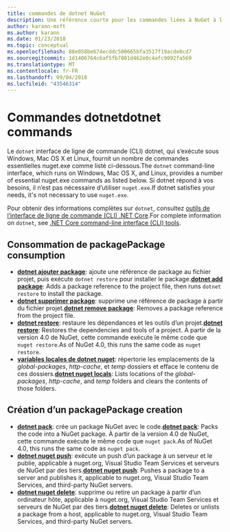 ```yaml
---
title: commandes de dotnet NuGet
description: Une référence courte pour les commandes liées à NuGet à l’aide de l’interface de ligne de commande dotnet.
author: karann-msft
ms.author: karann
ms.date: 01/23/2018
ms.topic: conceptual
ms.openlocfilehash: 88e058be674ecddc500665bfa3517f19acde0cd7
ms.sourcegitcommit: 1d1406764c6af5fb7801d462e0c4afc9092fa569
ms.translationtype: MT
ms.contentlocale: fr-FR
ms.lasthandoff: 09/04/2018
ms.locfileid: "43546314"
---
```

# <a name="dotnet-commands"></a><span data-ttu-id="19f04-103">Commandes dotnet</span><span class="sxs-lookup"><span data-stu-id="19f04-103">dotnet commands</span></span>

<span data-ttu-id="19f04-104">Le `dotnet` interface de ligne de commande (CLI) dotnet, qui s’exécute sous Windows, Mac OS X et Linux, fournit un nombre de commandes essentielles nuget.exe comme listé ci-dessous.</span><span class="sxs-lookup"><span data-stu-id="19f04-104">The `dotnet` command-line interface, which runs on Windows, Mac OS X, and Linux, provides a number of essential nuget.exe commands as listed below.</span></span> <span data-ttu-id="19f04-105">Si dotnet répond à vos besoins, il n’est pas nécessaire d’utiliser `nuget.exe`.</span><span class="sxs-lookup"><span data-stu-id="19f04-105">If dotnet satisfies your needs, it's not necessary to use `nuget.exe`.</span></span>

<span data-ttu-id="19f04-106">Pour obtenir des informations complètes sur `dotnet`, consultez [outils de l’interface de ligne de commande (CLI) .NET Core](/dotnet/core/tools/?tabs=netcore2x).</span><span class="sxs-lookup"><span data-stu-id="19f04-106">For complete information on `dotnet`, see [.NET Core command-line interface (CLI) tools](/dotnet/core/tools/?tabs=netcore2x).</span></span>

## <a name="package-consumption"></a><span data-ttu-id="19f04-107">Consommation de package</span><span class="sxs-lookup"><span data-stu-id="19f04-107">Package consumption</span></span>

- <span data-ttu-id="19f04-108">[**dotnet ajouter package**](/dotnet/core/tools/dotnet-add-package): ajoute une référence de package au fichier projet, puis exécute `dotnet restore` pour installer le package.</span><span class="sxs-lookup"><span data-stu-id="19f04-108">[**dotnet add package**](/dotnet/core/tools/dotnet-add-package): Adds a package reference to the project file, then runs `dotnet restore` to install the package.</span></span>
- <span data-ttu-id="19f04-109">[**dotnet supprimer package**](/dotnet/core/tools/dotnet-remove-package): supprime une référence de package à partir du fichier projet.</span><span class="sxs-lookup"><span data-stu-id="19f04-109">[**dotnet remove package**](/dotnet/core/tools/dotnet-remove-package): Removes a package reference from the project file.</span></span>
- <span data-ttu-id="19f04-110">[**dotnet restore**](/dotnet/core/tools/dotnet-restore?tabs=netcore2x): restaure les dépendances et les outils d’un projet.</span><span class="sxs-lookup"><span data-stu-id="19f04-110">[**dotnet restore**](/dotnet/core/tools/dotnet-restore?tabs=netcore2x): Restores the dependencies and tools of a project.</span></span> <span data-ttu-id="19f04-111">À partir de la version 4.0 de NuGet, cette commande exécute le même code que `nuget restore`.</span><span class="sxs-lookup"><span data-stu-id="19f04-111">As of NuGet 4.0, this runs the same code as `nuget restore`.</span></span>
- <span data-ttu-id="19f04-112">[**variables locales de dotnet nuget**](/dotnet/core/tools/dotnet-nuget-locals): répertorie les emplacements de la *global-packages*, *http-cache*, et *temp* dossiers et efface le contenu de ces dossiers.</span><span class="sxs-lookup"><span data-stu-id="19f04-112">[**dotnet nuget locals**](/dotnet/core/tools/dotnet-nuget-locals): Lists locations of the *global-packages*, *http-cache*, and *temp* folders and clears the contents of those folders.</span></span>

## <a name="package-creation"></a><span data-ttu-id="19f04-113">Création d’un package</span><span class="sxs-lookup"><span data-stu-id="19f04-113">Package creation</span></span>

- <span data-ttu-id="19f04-114">[**dotnet pack**](/dotnet/core/tools/dotnet-pack?tabs=netcore2x): crée un package NuGet avec le code.</span><span class="sxs-lookup"><span data-stu-id="19f04-114">[**dotnet pack**](/dotnet/core/tools/dotnet-pack?tabs=netcore2x): Packs the code into a NuGet package.</span></span> <span data-ttu-id="19f04-115">À partir de la version 4.0 de NuGet, cette commande exécute le même code que `nuget pack`.</span><span class="sxs-lookup"><span data-stu-id="19f04-115">As of NuGet 4.0, this runs the same code as `nuget pack`.</span></span>
- <span data-ttu-id="19f04-116">[**dotnet nuget push**](/dotnet/core/tools/dotnet-nuget-push): exécute un push d’un package à un serveur et le publie, applicable à nuget.org, Visual Studio Team Services et serveurs de NuGet par des tiers.</span><span class="sxs-lookup"><span data-stu-id="19f04-116">[**dotnet nuget push**](/dotnet/core/tools/dotnet-nuget-push): Pushes a package to a server and publishes it, applicable to nuget.org, Visual Studio Team Services, and third-party NuGet servers.</span></span>
- <span data-ttu-id="19f04-117">[**dotnet nuget delete**](/dotnet/core/tools/dotnet-nuget-delete): supprime ou retire un package à partir d’un ordinateur hôte, applicable à nuget.org, Visual Studio Team Services et serveurs de NuGet par des tiers.</span><span class="sxs-lookup"><span data-stu-id="19f04-117">[**dotnet nuget delete**](/dotnet/core/tools/dotnet-nuget-delete): Deletes or unlists a package from a host, applicable to nuget.org, Visual Studio Team Services, and third-party NuGet servers.</span></span>
